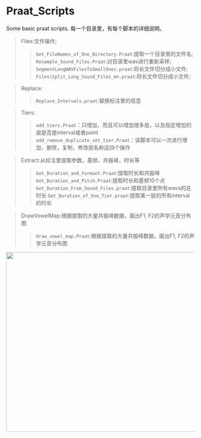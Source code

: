 # Praat_Scripts
Some basic praat scripts. 每一个目录里，有每个脚本的详细说明。 

>Files:文件操作;
>>`Get_FileNames_of_One_Directory.Praat`:提取一个目录里的文件名;
>>`Resample_Sound_Files.Praat`:对目录里wav进行重新采样;
>>`SegmentLongWAVFilesToSmallOnes.praat`:将长文件切分成小文件;
>>`Files\Split_Long_Sound_Files_mn.praat`:将长文件切分成小文件;  

>Replace:
>>`Replace_Intervals.praat`:替换标注里的信息  

>Tiers:
>>`add_tiers.Praat`：只增加，而且可以增加很多层，以及指定增加的层是否是interval或者point
>>`add_remove_duplicate_set_tier.Praat`：该脚本可以一次进行增加，删除，复制，修改层名称这四个操作

>Extract:从标注里提取参数，基频，共振峰，时长等
>>`Get_Duration_and_Formant.Praat`:提取时长和共振峰
>>`Get_Duration_and_Pitch.Praat`:提取时长和基频10个点
>>`Get_Duration_From_Sound_Files.praat`:提取目录里所有wavs的总时长
>>`Get_Duration_of_One_Tier.praat`:提取某一层的所有interval的时长

>DrawVowelMap:根据提取的大量共振峰数据，画出F1, F2的声学元音分布图
>>`draw_vowel_map.Praat`:根据提取的大量共振峰数据，画出F1, F2的声学元音分布图
<div align=center><img width="720" height="480" src="../images/vowel.png"/></div>